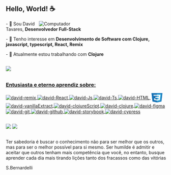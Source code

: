 ## Hello, World! ☕

<img src="https://raw.githubusercontent.com/MicaelliMedeiros/micaellimedeiros/master/image/computer-illustration.png" min-width="400px" max-width="400px" width="400px" align="right" alt="Computador">  
<p align="left">- 👋 Sou David Tavares, <strong>Desenvolvedor Full-Stack</strong> </p>  
<p align="left">  - 👀 Tenho interesse em <strong>Desenvolvimento de Software com Clojure, javascript, typescript, React, Remix </strong> </p>  
<p align="left">- 🌱 Atualmente estou trabalhando com <strong>Clojure</strong> </p>  

##
  
<a href="https://github.com/DavidTavares27">
<img height="180em" src="https://github-readme-stats.vercel.app/api/top-langs/?username=DavidTavares27&layout=compact&langs_count=7&theme=dracula"/>
 
  ##

  ### <p>Entusiasta e eterno aprendiz sobre:</p>
  
  <img align="center" alt="david-remix" height="30" width="40" src="https://api.iconify.design/skill-icons/remix-dark.svg">
  <img align="center" alt="david-React" height="30" width="40" src="https://api.iconify.design/skill-icons/react-dark.svg">
  <img align="center" alt="david-Js" height="30" width="40" src="https://api.iconify.design/skill-icons/javascript.svg">
  <img align="center" alt="david-Ts" height="30" width="40" src="https://api.iconify.design/skill-icons/typescript.svg">
  <img align="center" alt="david-HTML" height="30" width="40" src="https://api.iconify.design/skill-icons/html.svg">
  <img align="center" alt="david-CSS" height="30" width="40" src="https://raw.githubusercontent.com/devicons/devicon/master/icons/css3/css3-original.svg">
  <img align="center" alt="david-vanillaExtract" height="30" width="40" src="https://api.iconify.design/vscode-icons/file-type-vanilla-extract.svg">
  <img align="center" alt="david-clojureScript" height="30" width="40"src="https://cdn.jsdelivr.net/gh/devicons/devicon/icons/clojurescript/clojurescript-original.svg">
  
  <img align="center" alt="david-clojure" height="30" width="40" src="https://cdn.jsdelivr.net/gh/devicons/devicon/icons/clojure/clojure-original.svg">
  
  <img align="center" alt="david-figma" height="30" width="40" src="https://cdn.jsdelivr.net/gh/devicons/devicon/icons/figma/figma-original.svg">
  
  <img align="center" alt="david-git" height="30" width="40" src="https://cdn.jsdelivr.net/gh/devicons/devicon/icons/git/git-plain-wordmark.svg">
  <img align="center" alt="david-github" height="30" width="40" src="https://api.iconify.design/logos/github-octocat.svg">
  
  <img align="center" alt="david-storybook" height="30" width="40" src="https://cdn.jsdelivr.net/gh/devicons/devicon/icons/storybook/storybook-original.svg" >
  
  <img align="center" alt="david-cypress" height="30" width="40" src="https://api.iconify.design/vscode-icons/file-type-cypress-spec.svg">

##
  
<div>
 <a href = "mailto:davidtavares1987gmail.com"><img src="https://img.shields.io/badge/-Gmail-%23333?style=for-the-badge&logo=gmail&logoColor=white" target="_blank"></a>
  <a href="https://www.linkedin.com/in/davidtavaresrodrigues/" target="_blank"><img src="https://img.shields.io/badge/-LinkedIn-%230077B5?style=for-the-badge&logo=linkedin&logoColor=white" target="_blank"></a>  
</div>

##
  
Ter sabedoria é buscar o conhecimento não para ser melhor que os outros, mas para ser o melhor possível para si mesmo. Ser humilde é admitir e aceitar que outros tenham mais competência que você, no entanto, busque aprender cada dia mais tirando lições tanto dos fracassos como das vitórias
  
  
S.Bernardelli

<!---
DavidTavares27/DavidTavares27 is a ✨ special ✨ repository because its `README.md` (this file) appears on your GitHub profile.
You can click the Preview link to take a look at your changes.
--->
